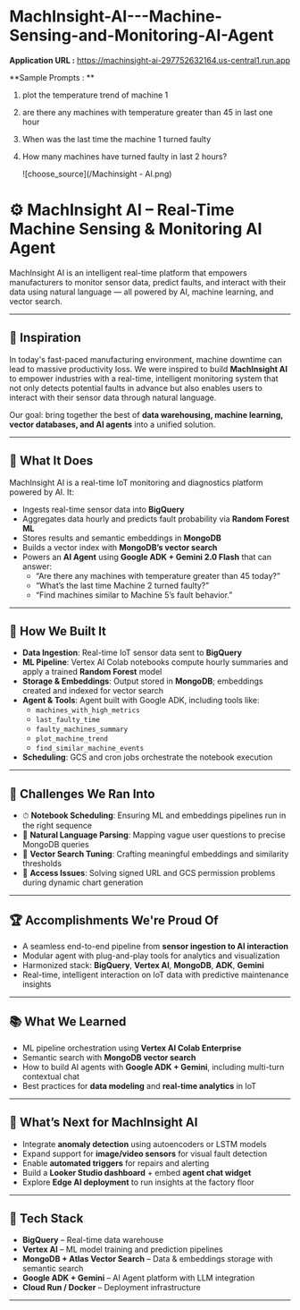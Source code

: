 # MachInsight-AI---Machine-Sensing-and-Monitoring-AI-Agent

**Application URL :**
https://machinsight-ai-297752632164.us-central1.run.app

**Sample Prompts : **

1. plot the temperature trend of machine 1
2. are there any machines with temperature greater than 45 in last one hour
3. When was the last time the machine 1 turned faulty
4. How many machines have turned faulty in last 2 hours?

   ![choose_source](/Machinsight - AI.png)


# ⚙️ MachInsight AI – Real-Time Machine Sensing & Monitoring AI Agent

MachInsight AI is an intelligent real-time platform that empowers manufacturers to monitor sensor data, predict faults, and interact with their data using natural language — all powered by AI, machine learning, and vector search.

---

## 🚀 Inspiration

In today's fast-paced manufacturing environment, machine downtime can lead to massive productivity loss. We were inspired to build **MachInsight AI** to empower industries with a real-time, intelligent monitoring system that not only detects potential faults in advance but also enables users to interact with their sensor data through natural language. 

Our goal: bring together the best of **data warehousing, machine learning, vector databases, and AI agents** into a unified solution.

---

## 🤖 What It Does

MachInsight AI is a real-time IoT monitoring and diagnostics platform powered by AI. It:

- Ingests real-time sensor data into **BigQuery**
- Aggregates data hourly and predicts fault probability via **Random Forest ML**
- Stores results and semantic embeddings in **MongoDB**
- Builds a vector index with **MongoDB’s vector search**
- Powers an **AI Agent** using **Google ADK + Gemini 2.0 Flash** that can answer:
  - “Are there any machines with temperature greater than 45 today?”
  - “What’s the last time Machine 2 turned faulty?”
  - “Find machines similar to Machine 5’s fault behavior.”

---

## 🧱 How We Built It

- **Data Ingestion**: Real-time IoT sensor data sent to **BigQuery**
- **ML Pipeline**: Vertex AI Colab notebooks compute hourly summaries and apply a trained **Random Forest** model
- **Storage & Embeddings**: Output stored in **MongoDB**; embeddings created and indexed for vector search
- **Agent & Tools**: Agent built with Google ADK, including tools like:
  - `machines_with_high_metrics`
  - `last_faulty_time`
  - `faulty_machines_summary`
  - `plot_machine_trend`
  - `find_similar_machine_events`
- **Scheduling**: GCS and cron jobs orchestrate the notebook execution

---

## 🧗 Challenges We Ran Into

- ⏱ **Notebook Scheduling**: Ensuring ML and embeddings pipelines run in the right sequence
- 🧠 **Natural Language Parsing**: Mapping vague user questions to precise MongoDB queries
- 🎯 **Vector Search Tuning**: Crafting meaningful embeddings and similarity thresholds
- 🔐 **Access Issues**: Solving signed URL and GCS permission problems during dynamic chart generation

---

## 🏆 Accomplishments We're Proud Of

- A seamless end-to-end pipeline from **sensor ingestion to AI interaction**
- Modular agent with plug-and-play tools for analytics and visualization
- Harmonized stack: **BigQuery**, **Vertex AI**, **MongoDB**, **ADK**, **Gemini**
- Real-time, intelligent interaction on IoT data with predictive maintenance insights

---

## 📚 What We Learned

- ML pipeline orchestration using **Vertex AI Colab Enterprise**
- Semantic search with **MongoDB vector search**
- How to build AI agents with **Google ADK + Gemini**, including multi-turn contextual chat
- Best practices for **data modeling** and **real-time analytics** in IoT

---

## 🔮 What’s Next for MachInsight AI

- Integrate **anomaly detection** using autoencoders or LSTM models
- Expand support for **image/video sensors** for visual fault detection
- Enable **automated triggers** for repairs and alerting
- Build a **Looker Studio dashboard** + embed **agent chat widget**
- Explore **Edge AI deployment** to run insights at the factory floor

---

## 🧰 Tech Stack

- **BigQuery** – Real-time data warehouse
- **Vertex AI** – ML model training and prediction pipelines
- **MongoDB + Atlas Vector Search** – Data & embeddings storage with semantic search
- **Google ADK + Gemini** – AI Agent platform with LLM integration
- **Cloud Run / Docker** – Deployment infrastructure

---


